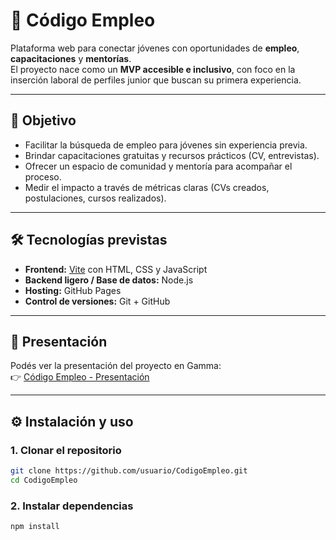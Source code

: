 # 🚀 Código Empleo

Plataforma web para conectar jóvenes con oportunidades de **empleo**, **capacitaciones** y **mentorías**.  
El proyecto nace como un **MVP accesible e inclusivo**, con foco en la inserción laboral de perfiles junior que buscan su primera experiencia.

---

## 📌 Objetivo

- Facilitar la búsqueda de empleo para jóvenes sin experiencia previa.  
- Brindar capacitaciones gratuitas y recursos prácticos (CV, entrevistas).  
- Ofrecer un espacio de comunidad y mentoría para acompañar el proceso.  
- Medir el impacto a través de métricas claras (CVs creados, postulaciones, cursos realizados).  

---

## 🛠️ Tecnologías previstas

- **Frontend:** [Vite](https://vitejs.dev/) con HTML, CSS y JavaScript   
- **Backend ligero / Base de datos:** Node.js
- **Hosting:** GitHub Pages   
- **Control de versiones:** Git + GitHub  

---

## 📑 Presentación

Podés ver la presentación del proyecto en Gamma:  
👉 [Código Empleo - Presentación](https://gamma.app/docs/Codigo-Empleo-4df1o3pxlrjofq4)

---

## ⚙️ Instalación y uso

### 1. Clonar el repositorio
```bash
git clone https://github.com/usuario/CodigoEmpleo.git
cd CodigoEmpleo
```

### 2. Instalar dependencias
```bash
npm install
```

